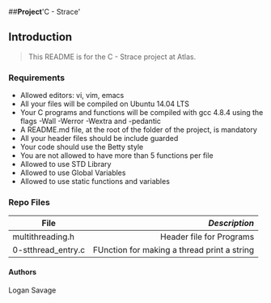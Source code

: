 ##**Project**'C - Strace'

## Introduction
> This README is for the C - Strace project at Atlas.

### Requirements
- Allowed editors: vi, vim, emacs
- All your files will be compiled on Ubuntu 14.04 LTS
- Your C programs and functions will be compiled with gcc 4.8.4 using the flags -Wall -Werror -Wextra and -pedantic
- A README.md file, at the root of the folder of the project, is mandatory
- All your header files should be include guarded
- Your code should use the Betty style
- You are not allowed to have more than 5 functions per file
- Allowed to use STD Library
- Allowed to use Global Variables
- Allowed to use static functions and variables

### Repo Files
| **File** | *__Description__* |
|----------|----------------:|
|multithreading.h| Header file for Programs|
|0-stthread_entry.c| FUnction for making a thread print a string|

#### Authors
Logan Savage